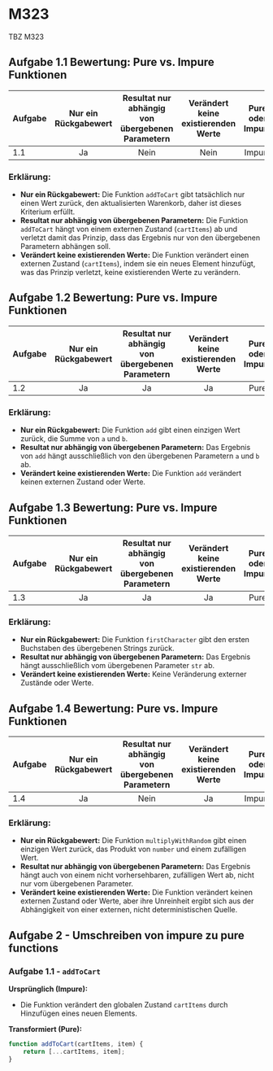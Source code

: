 # M323
TBZ M323


## Aufgabe 1.1 Bewertung: Pure vs. Impure Funktionen

| Aufgabe | Nur ein Rückgabewert | Resultat nur abhängig von übergebenen Parametern | Verändert keine existierenden Werte | Pure oder Impure |
|---------|:--------------------:|:------------------------------------------------:|:-----------------------------------:|:----------------:|
| 1.1     | Ja                   | Nein                                             | Nein                                | Impure           |

### Erklärung:
- **Nur ein Rückgabewert:** Die Funktion `addToCart` gibt tatsächlich nur einen Wert zurück, den aktualisierten Warenkorb, daher ist dieses Kriterium erfüllt.
- **Resultat nur abhängig von übergebenen Parametern:** Die Funktion `addToCart` hängt von einem externen Zustand (`cartItems`) ab und verletzt damit das Prinzip, dass das Ergebnis nur von den übergebenen Parametern abhängen soll.
- **Verändert keine existierenden Werte:** Die Funktion verändert einen externen Zustand (`cartItems`), indem sie ein neues Element hinzufügt, was das Prinzip verletzt, keine existierenden Werte zu verändern.


## Aufgabe 1.2 Bewertung: Pure vs. Impure Funktionen

| Aufgabe | Nur ein Rückgabewert | Resultat nur abhängig von übergebenen Parametern | Verändert keine existierenden Werte | Pure oder Impure |
|---------|:--------------------:|:------------------------------------------------:|:-----------------------------------:|:----------------:|
| 1.2     | Ja                   | Ja                                               | Ja                                  | Pure             |

### Erklärung:
- **Nur ein Rückgabewert:** Die Funktion `add` gibt einen einzigen Wert zurück, die Summe von `a` und `b`.
- **Resultat nur abhängig von übergebenen Parametern:** Das Ergebnis von `add` hängt ausschließlich von den übergebenen Parametern `a` und `b` ab.
- **Verändert keine existierenden Werte:** Die Funktion `add` verändert keinen externen Zustand oder Werte.

## Aufgabe 1.3 Bewertung: Pure vs. Impure Funktionen

| Aufgabe | Nur ein Rückgabewert | Resultat nur abhängig von übergebenen Parametern | Verändert keine existierenden Werte | Pure oder Impure |
|---------|:--------------------:|:------------------------------------------------:|:-----------------------------------:|:----------------:|
| 1.3     | Ja                   | Ja                                               | Ja                                  | Pure             |

### Erklärung:
- **Nur ein Rückgabewert:** Die Funktion `firstCharacter` gibt den ersten Buchstaben des übergebenen Strings zurück.
- **Resultat nur abhängig von übergebenen Parametern:** Das Ergebnis hängt ausschließlich vom übergebenen Parameter `str` ab.
- **Verändert keine existierenden Werte:** Keine Veränderung externer Zustände oder Werte.

## Aufgabe 1.4 Bewertung: Pure vs. Impure Funktionen

| Aufgabe | Nur ein Rückgabewert | Resultat nur abhängig von übergebenen Parametern | Verändert keine existierenden Werte | Pure oder Impure |
|---------|:--------------------:|:------------------------------------------------:|:-----------------------------------:|:----------------:|
| 1.4     | Ja                   | Nein                                             | Ja                                  | Impure           |

### Erklärung:
- **Nur ein Rückgabewert:** Die Funktion `multiplyWithRandom` gibt einen einzigen Wert zurück, das Produkt von `number` und einem zufälligen Wert.
- **Resultat nur abhängig von übergebenen Parametern:** Das Ergebnis hängt auch von einem nicht vorhersehbaren, zufälligen Wert ab, nicht nur vom übergebenen Parameter.
- **Verändert keine existierenden Werte:** Die Funktion verändert keinen externen Zustand oder Werte, aber ihre Unreinheit ergibt sich aus der Abhängigkeit von einer externen, nicht deterministischen Quelle.


## Aufgabe 2 - Umschreiben von impure zu pure functions

### Aufgabe 1.1 - `addToCart`

**Ursprünglich (Impure):**
- Die Funktion verändert den globalen Zustand `cartItems` durch Hinzufügen eines neuen Elements.

**Transformiert (Pure):**
```javascript
function addToCart(cartItems, item) {
    return [...cartItems, item];
}
